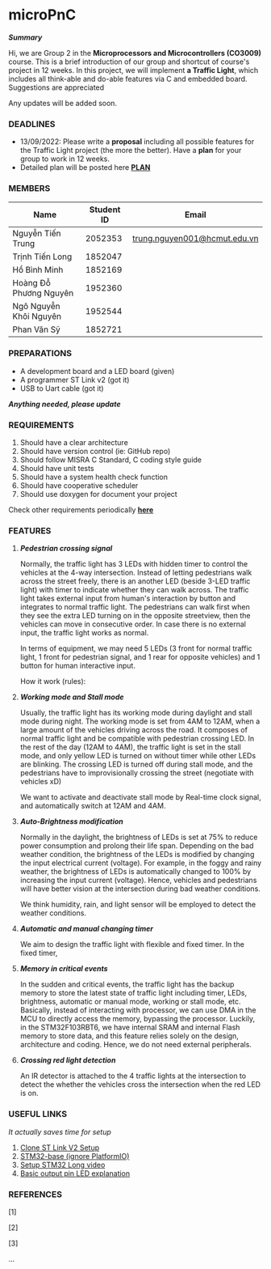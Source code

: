 # microPnC


***Summary***


Hi, we are Group 2 in the **Microprocessors and Microcontrollers (CO3009)** course. This is a brief introduction of our group and shortcut of course's project in 12 weeks. In this project, we will implement **a Traffic Light**, which includes all think-able and do-able features via C and embedded board. Suggestions are appreciated 

Any updates will be added soon.

### DEADLINES

- 13/09/2022: Please write a **proposal** including all possible features for the Traffic Light project (the more the better). Have a **plan** for your group to work in 12 weeks.
- Detailed plan will be posted here [**PLAN**](https://docs.google.com/spreadsheets/d/1lYaAuqjyAvRWOp0LWpBjZ417HS-iejlbVqwVeRNuYsQ/edit?usp=sharing)

### MEMBERS

|Name|Student ID|Email|
|----|----------|-----|
|Nguyễn Tiến Trung|2052353|trung.nguyen001@hcmut.edu.vn|
|Trịnh Tiến Long|1852047|
|Hồ Bình Minh|1852169|
|Hoàng Đỗ Phương Nguyên|1952360|
|Ngô Nguyễn Khôi Nguyên|1952544|
|Phan Văn Sỹ|1852721|

### PREPARATIONS

- A development board and a LED board (given)
- A programmer ST Link v2 (got it)
- USB to Uart cable (got it)

***Anything needed, please update***

### REQUIREMENTS

1. Should have a clear architecture
2. Should have version control (ie: GitHub repo) 
3. Should follow MISRA C Standard, C coding style guide
4. Should have unit tests
5. Should have a system health check function
6. Should have cooperative scheduler
7. Should use doxygen for document your project

Check other requirements periodically **[here](https://docs.google.com/spreadsheets/d/1SUL3xgkhQRTAtkX942qr3GGn6lSHPD3pSeOAPCXWb1s/edit#gid=0)**

### FEATURES 

1. ***Pedestrian crossing signal*** 

    Normally, the traffic light has 3 LEDs with hidden timer to control the vehicles at the 4-way intersection. Instead of letting pedestrians walk across the street freely, there is an another LED (beside 3-LED traffic light) with timer to indicate whether they can walk across. The traffic light takes external input from human's interaction by button and integrates to normal traffic light. The pedestrians can walk first when they see the extra LED turning on in the opposite streetview, then the vehicles can move in consecutive order. In case there is no external input, the traffic light works as normal. 
    
    In terms of equipment, we may need 5 LEDs (3 front for normal traffic light, 1 front for pedestrian signal, and 1 rear for opposite vehicles) and 1 button for human interactive input.
    
    How it work (rules):
  
2. ***Working mode and Stall mode***
    
    Usually, the traffic light has its working mode during daylight and stall mode during night. The working mode is set from 4AM to 12AM, when a large amount of the vehicles driving across the road. It composes of normal traffic light and be compatible with pedestrian crossing LED. In the rest of the day (12AM to 4AM), the traffic light is set in the stall mode, and only yellow LED is turned on without timer while other LEDs are blinking. The crossing LED is turned off during stall mode, and the pedestrians have to improvisionally crossing the street (negotiate with vehicles xD)
    
    We want to activate and deactivate stall mode by Real-time clock signal, and automatically switch at 12AM and 4AM.

3. ***Auto-Brightness modification*** 

    Normally in the daylight, the brightness of LEDs is set at 75% to reduce power consumption and prolong their life span. Depending on the bad weather condition, the brightness of the LEDs is modified by changing the input electrical current (voltage). For example, in the foggy and rainy weather, the brightness of LEDs is automatically changed to 100% by increasing the input current (voltage). Hence, vehicles and pedestrians will have better vision at the intersection during bad weather conditions. 
    
    We think humidity, rain, and light sensor will be employed to detect the weather conditions. 

4. ***Automatic and manual changing timer***

    We aim to design the traffic light with flexible and fixed timer. In the fixed timer,   

5. ***Memory in critical events***

    In the sudden and critical events, the traffic light has the backup memory to store the latest state of traffic light including timer, LEDs, brightness, automatic or manual mode, working or stall mode, etc. Basically, instead of interacting with processor, we can use DMA in the MCU to directly access the memory, bypassing the processor. Luckily, in the STM32F103RBT6, we have internal SRAM and internal Flash memory to store data, and this feature relies solely on the design, architecture and coding. Hence, we do not need external peripherals.
    
6. ***Crossing red light detection***

    An IR detector is attached to the 4 traffic lights at the intersection to detect the whether the vehicles cross the intersection when the red LED is on. 

### USEFUL LINKS 

*It actually saves time for setup*

1. [Clone ST Link V2 Setup](https://github.com/rogerclarkmelbourne/Arduino_STM32/wiki/Programming-an-STM32F103XXX-with-a-generic-%22ST-Link-V2%22-programmer-from-Linux)
2. [STM32-base (ignore PlatformIO)](https://stm32-base.org/guides/)
3. [Setup STM32 Long video](https://www.youtube.com/watch?v=xsYIh1sunso&list=PLdMwxwrniaL81t6xhA2no3skrAzPL5v7s&index=2&ab_channel=iforce2d)
4. [Basic output pin LED explanation](https://www.youtube.com/watch?v=mOGqNwTjEGM&t=1226s&ab_channel=TerminalTwo)

### REFERENCES

\[1\]

\[2\]

\[3\]

...
